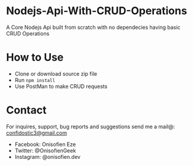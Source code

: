 # Nodejs-Api-With-CRUD-Operations

A Core Nodejs Api built from scratch with no dependecies having basic CRUD Operations

# How to Use

- Clone or download source zip file
- Run `npm install`
- Use PostMan to make CRUD requests

# Contact

For inquires, support, bug reports and suggestions send me a mail@: confidostic3@gmail.com

- Facebook: Onisofien Eze
- Twitter: @OnisofienGeek
- Instagram: @onisofien.dev
